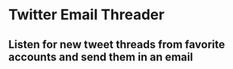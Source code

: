 # Twitter Email Threader
## Listen for new tweet threads from favorite accounts and send them in an email
